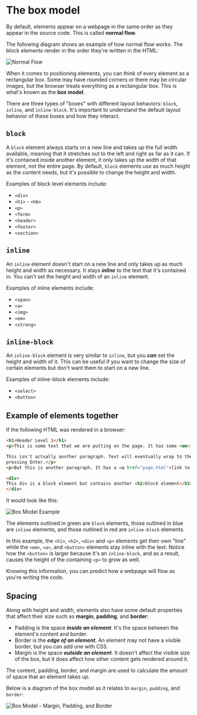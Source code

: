# The box model

By default, elements appear on a webpage in the same order as they appear in the source code. This is called **normal flow**.

The following diagram shows an example of how normal flow works. The block elements render in the order they're written in the HTML:

![Normal Flow](https://user-images.githubusercontent.com/94882786/176085598-a31bec6b-94d5-48a7-af82-dc7f0513a016.png)

When it comes to positioning elements, you can think of every element as a rectangular box. Some may have rounded corners or there may be circular images, but the browser treats everything as a rectangular box. This is what's known as the **box model**.

There are three types of "boxes" with different layout behaviors: `block`, `inline`, and `inline-block`. It's important to understand the default layout behavior of these boxes and how they interact.

## `block`

A `block` element always starts on a new line and takes up the full width available, meaning that it stretches out to the left and right as far as it can. If it's contained inside another element, it only takes up the width of that element, not the entire page. By default, `block` elements use as much height as the content needs, but it's possible to change the height and width.

Examples of block level elements include:

-   `<div>`
-   `<h1>` - `<h6>`
-   `<p>`
-   `<form>`
-   `<header>`
-   `<footer>`
-   `<section>`

## `inline`

An `inline` element doesn't start on a new line and only takes up as much height and width as necessary. It stays **_inline_** to the text that it's contained in. You can't set the height and width of an `inline` element.

Examples of inline elements include:

-   `<span>`
-   `<a>`
-   `<img>`
-   `<em>`
-   `<strong>`

## `inline-block`

An `inline-block` element is very similar to `inline`, but you **_can_** set the height and width of it. This can be useful if you want to change the size of certain elements but don't want them to start on a new line.

Examples of inline-block elements include:

-   `<select>`
-   `<button>`

## Example of elements together

If the following HTML was rendered in a browser:

```html
<h1>Header Level 1</h1>
<p>This is some text that we are putting on the page. It has some <em>inline</em> elements as well.

This isn't actually another paragraph. Text will eventually wrap to the next line, but you can't put line breaks by
pressing Enter.</p>
<p>But this is another paragraph. It has a <a href="page.html">link to another page</a> within it. There's a button too! <button>Click Here</button></p>

<div>
This div is a block element but contains another <h2>block element</h2> that ends up on its own line.
</div>
```

It would look like this:

![Box Model Example](https://user-images.githubusercontent.com/94882786/176085662-24d57a96-bc67-4356-a225-50b4c1a55504.png)

The elements outlined in green are `block` elements, those outlined in blue are `inline` elements, and those outlined in red are `inline-block` elements.

In this example, the `<h1>`, `<h2>`, `<div>` and `<p>` elements get their own "line" while the `<em>`, `<a>`, and `<button>` elements stay inline with the text. Notice how the `<button>` is larger because it's an `inline-block`, and as a result, causes the height of the containing `<p>` to grow as well.

Knowing this information, you can predict how a webpage will flow as you're writing the code.

## Spacing

Along with height and width, elements also have some default properties that affect their size such as **margin**, **padding**, and **border**:

-   Padding is the space **_inside an element_**. It's the space between the element's content and border.
-   Border is the **_edge of an element_**. An element may not have a visible border, but you can add one with CSS.
-   Margin is the space **_outside an element_**. It doesn't affect the visible size of the box, but it does affect how other content gets rendered around it.

The content, padding, border, and margin are used to calculate the amount of space that an element takes up.

Below is a diagram of the box model as it relates to `margin`, `padding`, and `border`:

![Box Model - Margin, Padding, and Border](https://user-images.githubusercontent.com/94882786/176085703-422aae72-a94b-4d41-9447-097f2cfe3791.png)
